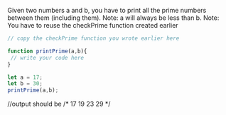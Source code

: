 Given two numbers a and b, you have to print all the prime numbers between them (including them).
Note: a will always be less than b.
Note: You have to reuse the checkPrime function created earlier

```js
// copy the checkPrime function you wrote earlier here

function printPrime(a,b){
 // write your code here
}

let a = 17;
let b = 30;
printPrime(a,b);
```
//output should be
/*
17
19
23
29
*/
